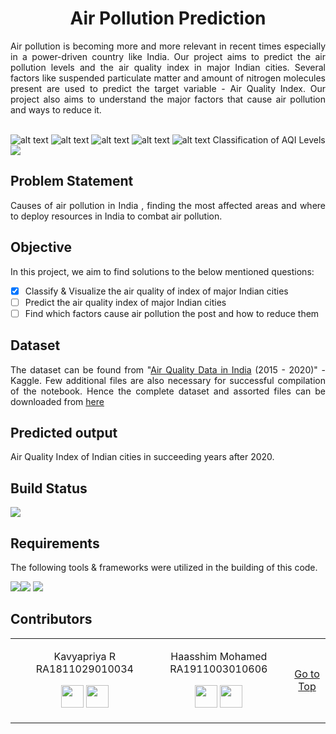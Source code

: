 <h1 align="center"><a name="section_name">Air Pollution Prediction</a></h1>

<div align="justify">
Air pollution is becoming more and more relevant in recent times especially in a power-driven country like India. Our project aims to predict the air pollution levels and the air quality index in major Indian cities. Several factors like suspended particulate matter and amount of nitrogen molecules present are used to predict the target variable - Air Quality Index. Our project also aims to understand the major factors that cause air pollution and ways to reduce it.</div>

<br>

![alt text](https://i.imgur.com/0gBVWNm.jpeg)
![alt text](https://i.imgur.com/C4q7gwX.png)
![alt text](https://cdn-images-1.medium.com/max/800/1*KUQSMz2mVeOlUYvtSgvSRQ.gif)
![alt text](https://www.nextwanderlust.com/wp-content/uploads/2017/12/Incredible-India.jpg)
![alt text](https://github.com/Kavyapriyakp/Environmental-Hydrology-for-Data-Science/blob/main/aqi_classification.png)
 Classification of AQI Levels [<img src="https://colab.research.google.com/assets/colab-badge.svg" align="center">](https://colab.research.google.com/github/Kavyapriyakp/Environmental-Hydrology-for-Data-Science/blob/main/Classification_of_AQI_Levels.ipynb) 

## Problem Statement 
<div align="justify">
Causes of air pollution in India
, finding the most affected areas and
where to deploy resources in India to combat air pollution.
</div>

## Objective

In this project, we aim to find solutions to the below mentioned questions:
<div align="justify"></div>

- [X] Classify & Visualize the air quality of index of major Indian cities
- [ ] Predict the air quality index of major Indian cities
- [ ] Find which factors cause air pollution the post and how to reduce them

## Dataset
<div align="justify">

The dataset can be found from "[Air Quality Data in India](www.kaggle.com/rohanrao/air-quality-data-in-india) (2015 - 2020)" - Kaggle.  Few additional files are also necessary for successful compilation of the notebook.  Hence the complete dataset and assorted files can be downloaded from [here](https://drive.google.com/drive/folders/1T9ZNjpmcUz53RRUoCbHp9pSsVWMqx2VY?usp=sharing)</div>

## Predicted output
<div align="justify">

Air Quality Index of Indian cities in succeeding years after 2020. </div> 
## Build Status

<img src="https://img.shields.io/badge/langugage-python-blue"/>


## Requirements

<div align="justify">
The following tools & frameworks were utilized in the building of this code.
</div>


<img src="https://img.shields.io/badge/NumPy-013243?style=for-the-badge&logo=numpy&logoColor=white"/><img scr="https://img.shields.io/badge/Pandas-2C2D72?style=for-the-badge&logo=pandas&logoColor=white"/><img src="https://img.shields.io/badge/Plotly-239120?style=for-the-badge&logo=plotly&logoColor=white"/>
<img src="https://img.shields.io/badge/Jupyter-F37626.svg?&style=for-the-badge&logo=Jupyter&logoColor=white"/>



## Contributors
  
<table>
<tr align="center">
<td>

<td>

Kavyapriya R
RA1811029010034

<p align="center">
</p>
<p align="center">
<a href = "https://github.com/Kavyapriyakp/kavyapriyakp/blob/main/README.md"><img src = "http://www.iconninja.com/files/241/825/211/round-collaboration-social-github-code-circle-network-icon.svg" width="36" height = "36"/></a>
<a href = "https://www.linkedin.com/in/kavyapriyar/">
<img src = "http://www.iconninja.com/files/863/607/751/network-linkedin-social-connection-circular-circle-media-icon.svg" width="36" height="36"/>
</a>
</p>
</td>

<td>

Haasshim Mohamed
RA1911003010606 

<p align="center">
</p>
<p align="center">
<a href = "https://github.com/Haasshim"><img src = "http://www.iconninja.com/files/241/825/211/round-collaboration-social-github-code-circle-network-icon.svg" width="36" height = "36"/></a>
<a href = "https://www.linkedin.com/in/haasshim-m-105b25192/">
<img src = "http://www.iconninja.com/files/863/607/751/network-linkedin-social-connection-circular-circle-media-icon.svg" width="36" height="36"/>
</a>
</p>
</td>

<td>


[Go to Top](#section_name)
